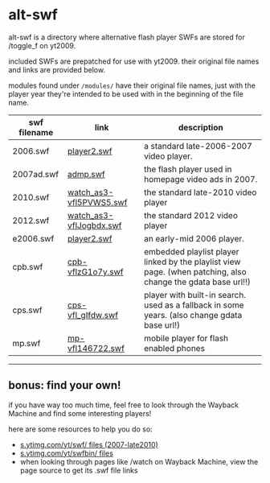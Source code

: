 # alt-swf

alt-swf is a directory where alternative flash player SWFs are stored for /toggle_f on yt2009.

included SWFs are prepatched for use with yt2009. their original file names and links are provided below.

modules found under `/modules/` have their original file names, just with the player year they're intended to be used with in the beginning of the file name.

|swf filename|link|description|
|--------|--|--|
|2006.swf|[player2.swf](https://web.archive.org/web/20070116122143oe_/youtube.com/player2.swf)|a standard late-2006-2007 video player.
|2007ad.swf|[admp.swf](https://web.archive.org/web/20070219063115oe_/youtube.com/admp.swf)|the flash player used in homepage video ads in 2007.
|2010.swf|[watch_as3-vfl5PVWS5.swf](http://web.archive.org/web/20100910001617oe_/http://s.ytimg.com//yt//swf//watch_as3-vfl5PVWS5.swf)|the standard late-2010 video player
|2012.swf|[watch_as3-vflJogbdx.swf](http://web.archive.org/web/20120705001433oe_/https://s.ytimg.com/yt/swfbin/watch_as3-vflJogbdx.swf)|the standard 2012 video player
|e2006.swf|[player2.swf](http://web.archive.org/web/20060706195428oe_/http://youtube.com:80/player2.swf)|an early-mid 2006 player.
|cpb.swf|[cpb-vflzG1o7y.swf](http://web.archive.org/web/20101222144444oe_/s.ytimg.com/yt/swfbin/cpb-vflzG1o7y.swf)|embedded playlist player linked by the playlist view page. (when patching, also change the gdata base url!!)
|cps.swf|[cps-vfl_gIfdw.swf](http://web.archive.org/web/20120427131527oe_/http://s.ytimg.com/yt/swfbin/cps-vfl_gIfdw.swf)|player with built-in search. used as a fallback in some years. (also change gdata base url!)
|mp.swf|[mp-vfl146722.swf](web.archive.org/web/20100327054256oe_/http://s.ytimg.com/yt/m/mobile/swf/mp-vfl146722.swf)|mobile player for flash enabled phones
---
## bonus: find your own!

if you have way too much time, feel free to look through the Wayback Machine and find some interesting players!

here are some resources to help you do so:

- [s.ytimg.com/yt/swf/ files (2007-late2010)](https://web.archive.org/web/*/http://s.ytimg.com/yt/swf/*)
- [s.ytimg.com/yt/swfbin/ files](https://web.archive.org/web/*/http://s.ytimg.com/yt/swfbin/*)
- when looking through pages like /watch on Wayback Machine, view the page source to get its .swf file links